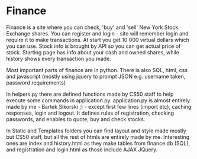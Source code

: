 # Finance

Finance is a site where you can check, 'buy' and 'sell' New York Stock Exchange shares. You can register and login - site will remember login and require it to make transactions. At start you get 10 000 virtual dollars which you can use. Stock info is brought by API so you can get actual price of stock. Starting page has info about your cash and owned shares, while history shows every transaction you made.

Most important parts of finance are in python. There is also SQL, html, css and javascript (mostly using jquery to prompt JSON e.g.
username taken, password requirements)

In helpers.py there are defined functions made by CS50 staff to help execute some commands in application.py.
application.py is almost entirely made by me - Bartek Sikorski ;) - except first few lines (import etc), caching 
responses, login and logout. It defines rules of registration, checking passwords, and enables to quote, buy and check stocks.

In Static and Templates folders you can find layout and style made mostly but CS50 staff, but all the rest of htmls are entirely
made by me. Interesting ones are index and history.html as they make tables from finance.db (SQL), and registration and login.html
as those include AJAX JQuery.
